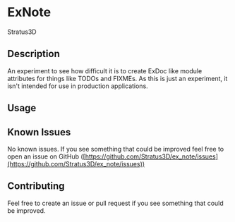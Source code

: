 ExNote
======

Stratus3D

## Description
An experiment to see how difficult it is to create ExDoc like module attributes for things like TODOs and FIXMEs. As this is just an experiment, it isn't intended for use in production applications.

## Usage

## Known Issues
No known issues. If you see something that could be improved feel free to open an issue on GitHub ([https://github.com/Stratus3D/ex_note/issues](https://github.com/Stratus3D/ex_note/issues))

## Contributing
Feel free to create an issue or pull request if you see something that could be improved.
